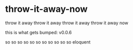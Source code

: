 # throw-it-away-now
throw it away throw it away throw it away throw it away now

this is what gets bumped: v0.0.6


so
so so
so so so
so so so so
so eloquent
